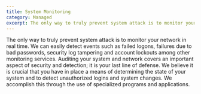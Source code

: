 ```yaml
---
title: System Monitoring
category: Managed
excerpt: The only way to truly prevent system attack is to monitor your network in real time 
---
```


The only way to truly prevent system attack is to monitor your network in real time. We can easily detect events such as failed logons, failures due to bad passwords, security log tampering and account lockouts among other monitoring services. Auditing your system and network covers an important aspect of security and detection; it is your last line of defense. We believe it is crucial that you have in place a means of determining the state of your system and to detect unauthorized logins and system changes. We accomplish this through the use of specialized programs and applications.